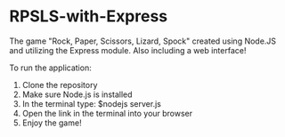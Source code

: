# RPSLS-with-Express
The game "Rock, Paper, Scissors, Lizard, Spock" created using Node.JS and utilizing the Express module. Also including a web interface!

To run the application:
1. Clone the repository
2. Make sure Node.js is installed
3. In the terminal type:
$nodejs server.js
4. Open the link in the terminal into your browser
5. Enjoy the game!
